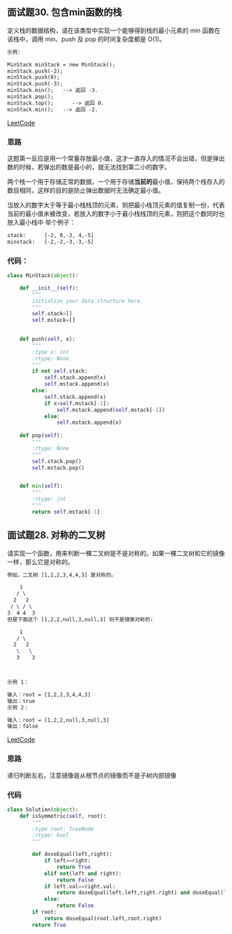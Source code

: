 ## 面试题30. 包含min函数的栈

定义栈的数据结构，请在该类型中实现一个能够得到栈的最小元素的 min 函数在该栈中，调用 min、push 及 pop 的时间复杂度都是 O(1)。

```tex
示例:

MinStack minStack = new MinStack();
minStack.push(-2);
minStack.push(0);
minStack.push(-3);
minStack.min();   --> 返回 -3.
minStack.pop();
minStack.top();      --> 返回 0.
minStack.min();   --> 返回 -2.
```

[LeetCode](https://leetcode-cn.com/problems/bao-han-minhan-shu-de-zhan-lcof)


### 思路
这题第一反应是用一个常量存放最小值，这才一直存入的情况不会出错，但是弹出数的时候，若弹出的数是最小的，就无法找到第二小的数字。

两个栈一个用于存储正常的数据，一个用于存储**当前的**最小值，保持两个栈存入的数目相同，这样的目的是防止弹出数据时无法确定最小值。

当放入的数字大于等于最小栈栈顶的元素，则把最小栈顶元素的值复制一份，代表当前的最小值未被改变，若放入的数字小于最小栈栈顶的元素，则把这个数同时也放入最小栈中
举个例子： 
```tex
stack:      [-2, 0,-3, 4,-5]
minstack:   [-2,-2,-3,-3,-5]
```

### 代码：
```python
class MinStack(object):

    def __init__(self):
        """
        initialize your data structure here.
        """
        self.stack=[]
        self.mstack=[]
        

    def push(self, x):
        """
        :type x: int
        :rtype: None
        """
        if not self.stack:
            self.stack.append(x)
            self.mstack.append(x)
        else:
            self.stack.append(x)
            if x>self.mstack[-1]:
                self.mstack.append(self.mstack[-1])
            else:
                self.mstack.append(x)
            
    def pop(self):
        """
        :rtype: None
        """
        self.stack.pop()
        self.mstack.pop()


    def min(self):
        """
        :rtype: int
        """
        return self.mstack[-1]

```

## 面试题28. 对称的二叉树

请实现一个函数，用来判断一棵二叉树是不是对称的。如果一棵二叉树和它的镜像一样，那么它是对称的。

```tex
例如，二叉树 [1,2,2,3,4,4,3] 是对称的。

    1
   / \
  2   2
 / \ / \
3  4 4  3
但是下面这个 [1,2,2,null,3,null,3] 则不是镜像对称的:

    1
   / \
  2   2
   \   \
   3    3



示例 1：

输入：root = [1,2,2,3,4,4,3]
输出：true
示例 2：

输入：root = [1,2,2,null,3,null,3]
输出：false
```
[LeetCode](https://leetcode-cn.com/problems/dui-cheng-de-er-cha-shu-lcof)


### 思路

递归判断左右，注意镜像是从根节点的镜像而不是子树内部镜像

### 代码

```python
class Solution(object):
    def isSymmetric(self, root):
        """
        :type root: TreeNode
        :rtype: bool
        """

        def doseEqual(left,right):
            if left==right:
                return True
            elif not(left and right):
                return False
            if left.val==right.val:
                return doseEqual(left.left,right.right) and doseEqual(left.right,right.left)
            else:
                return False
        if root:
            return doseEqual(root.left,root.right)
        return True
```